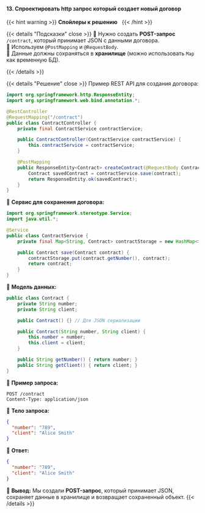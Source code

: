 #### 13. Спроектировать http запрос который создает новый договор


{{< hint warning >}}
**Спойлеры к решению**  
{{< /hint >}}

{{< details "Подсказки" close >}}
🔹 Нужно создать **POST-запрос** `/contract`, который принимает JSON с данными договора.  
🔹 Используем `@PostMapping` и `@RequestBody`.  
🔹 Данные должны сохраняться в **хранилище** (можно использовать `Map` как временную БД).

{{< /details >}}

{{< details "Решение" close >}}
Пример REST API для создания договора:

```java
import org.springframework.http.ResponseEntity;
import org.springframework.web.bind.annotation.*;

@RestController
@RequestMapping("/contract")
public class ContractController {
    private final ContractService contractService;

    public ContractController(ContractService contractService) {
        this.contractService = contractService;
    }

    @PostMapping
    public ResponseEntity<Contract> createContract(@RequestBody Contract contract) {
        Contract savedContract = contractService.save(contract);
        return ResponseEntity.ok(savedContract);
    }
}
```

📌 **Сервис для сохранения договора:**

```java
import org.springframework.stereotype.Service;
import java.util.*;

@Service
public class ContractService {
    private final Map<String, Contract> contractStorage = new HashMap<>();

    public Contract save(Contract contract) {
        contractStorage.put(contract.getNumber(), contract);
        return contract;
    }
}
```

📌 **Модель данных:**

```java
public class Contract {
    private String number;
    private String client;

    public Contract() {} // Для JSON сериализации

    public Contract(String number, String client) {
        this.number = number;
        this.client = client;
    }

    public String getNumber() { return number; }
    public String getClient() { return client; }
}
```

📌 **Пример запроса:**

```
POST /contract  
Content-Type: application/json
```

📌 **Тело запроса:**

```json
{
  "number": "789",
  "client": "Alice Smith"
}
```

📌 **Ответ:**

```json
{
  "number": "789",
  "client": "Alice Smith"
}
```

🚀 **Вывод:** Мы создали **POST-запрос**, который принимает JSON, сохраняет данные в хранилище и возвращает сохраненный объект.
{{< /details >}}
